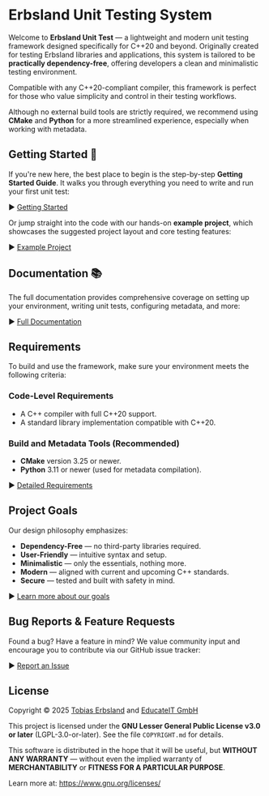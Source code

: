 # Erbsland Unit Testing System

Welcome to **Erbsland Unit Test** — a lightweight and modern unit testing framework designed specifically for C++20 and beyond. Originally created for testing Erbsland libraries and applications, this system is tailored to be **practically dependency-free**, offering developers a clean and minimalistic testing environment.

Compatible with any C++20-compliant compiler, this framework is perfect for those who value simplicity and control in their testing workflows.

Although no external build tools are strictly required, we recommend using **CMake** and **Python** for a more streamlined experience, especially when working with metadata.

## Getting Started 🚀

If you're new here, the best place to begin is the step-by-step **Getting Started Guide**. It walks you through everything you need to write and run your first unit test:

▶️ [Getting Started](https://erbsland-dev.github.io/erbsland-unittest/chapters/get-started/)

Or jump straight into the code with our hands-on **example project**, which showcases the suggested project layout and core testing features:

▶️ [Example Project](https://github.com/erbsland-dev/erbsland-unittest-example)

## Documentation 📚

The full documentation provides comprehensive coverage on setting up your environment, writing unit tests, configuring metadata, and more:

▶️ [Full Documentation](https://erbsland-dev.github.io/erbsland-unittest/)

## Requirements

To build and use the framework, make sure your environment meets the following criteria:

### Code-Level Requirements
* A C++ compiler with full C++20 support.
* A standard library implementation compatible with C++20.

### Build and Metadata Tools (Recommended)
* **CMake** version 3.25 or newer.
* **Python** 3.11 or newer (used for metadata compilation).

▶️ [Detailed Requirements](https://erbsland-dev.github.io/erbsland-unittest/chapters/requirements.html)

## Project Goals

Our design philosophy emphasizes:

* **Dependency-Free** — no third-party libraries required.
* **User-Friendly** — intuitive syntax and setup.
* **Minimalistic** — only the essentials, nothing more.
* **Modern** — aligned with current and upcoming C++ standards.
* **Secure** — tested and built with safety in mind.

▶️ [Learn more about our goals](https://erbsland-dev.github.io/erbsland-unittest/chapters/goals.html)

## Bug Reports & Feature Requests

Found a bug? Have a feature in mind? We value community input and encourage you to contribute via our GitHub issue tracker:

▶️ [Report an Issue](https://github.com/erbsland-dev/erbsland-unittest/issues)

## License

Copyright © 2025 [Tobias Erbsland](https://erbsland.dev/) and [EducateIT GmbH](https://educateit.ch/)

This project is licensed under the **GNU Lesser General Public License v3.0 or later** (LGPL-3.0-or-later). See the file `COPYRIGHT.md` for details.

This software is distributed in the hope that it will be useful, but **WITHOUT ANY WARRANTY** — without even the implied warranty of **MERCHANTABILITY** or **FITNESS FOR A PARTICULAR PURPOSE**.

Learn more at: <https://www.gnu.org/licenses/>

